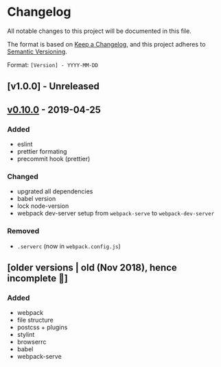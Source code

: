 # Changelog

All notable changes to this project will be documented in this file.

The format is based on [Keep a Changelog](https://keepachangelog.com/en/1.0.0/),
and this project adheres to [Semantic Versioning](https://semver.org/spec/v2.0.0.html).

Format: `[Version] - YYYY-MM-DD`

## [v1.0.0] - Unreleased

## [v0.10.0](https://github.com/diverent2/simpleplate/releases/tag/v0.10.0) - 2019-04-25

### Added

- eslint
- prettier formating
- precommit hook (prettier)

### Changed

- upgrated all dependencies
- babel version
- lock node-version
- webpack dev-server setup from `webpack-serve` to `webpack-dev-server`

### Removed

- `.serverc` (now in `webpack.config.js`)

## [older versions | old (Nov 2018), hence incomplete 🤷]

### Added

- webpack
- file structure
- postcss + plugins
- stylint
- browserrc
- babel
- webpack-serve
